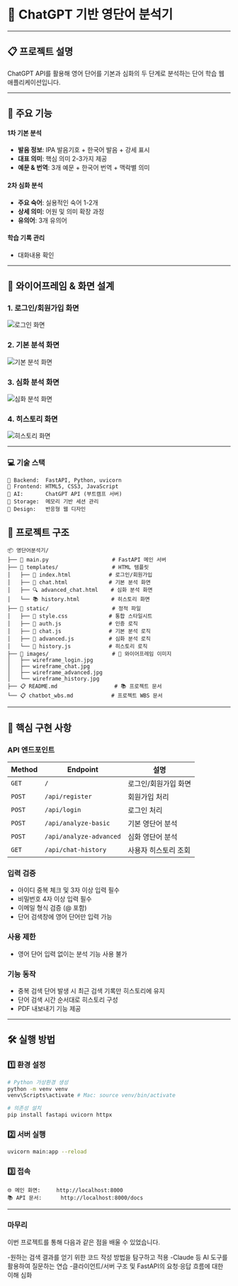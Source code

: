 # 🚀 ChatGPT 기반 영단어 분석기

---

## 📋 프로젝트 설명
ChatGPT API를 활용해 영어 단어를 기본과 심화의 두 단계로 분석하는 단어 학습 웹 애플리케이션입니다.

---

## 🌟 **주요 기능**

#### **1차 기본 분석**
- **발음 정보**: IPA 발음기호 + 한국어 발음 + 강세 표시
- **대표 의미**: 핵심 의미 2-3가지 제공
- **예문 & 번역**: 3개 예문 + 한국어 번역 + 맥락별 의미

#### **2차 심화 분석**
- **주요 숙어**: 실용적인 숙어 1-2개
- **상세 의미**: 어원 및 의미 확장 과정
- **유의어**: 3개 유의어

#### **학습 기록 관리**
- 대화내용 확인
 

---

## 🎨 **와이어프레임 & 화면 설계**

### **1. 로그인/회원가입 화면**
![로그인 화면](images/wireframe_login.jpg)

### **2. 기본 분석 화면**
![기본 분석 화면](images/wireframe_chat.jpg)  

### **3. 심화 분석 화면**
![심화 분석 화면](images/wireframe_advanced.jpg)

### **4. 히스토리 화면**
![히스토리 화면](images/wireframe_history.jpg)

---

### 💻 **기술 스택**
```
🔧 Backend:  FastAPI, Python, uvicorn
🎨 Frontend: HTML5, CSS3, JavaScript
🤖 AI:       ChatGPT API (부트캠프 서버)
💾 Storage:  메모리 기반 세션 관리
📱 Design:   반응형 웹 디자인
```


## 📁 **프로젝트 구조**

```
📦 영단어분석기/
├── 🐍 main.py                    # FastAPI 메인 서버
├── 📂 templates/                 # HTML 템플릿
│   ├── 🔐 index.html            # 로그인/회원가입
│   ├── 📝 chat.html             # 기본 분석 화면
│   ├── 🔍 advanced_chat.html    # 심화 분석 화면
│   └── 📚 history.html          # 히스토리 화면
├── 📂 static/                    # 정적 파일
│   ├── 🎨 style.css             # 통합 스타일시트
│   ├── 🔑 auth.js               # 인증 로직
│   ├── 💬 chat.js               # 기본 분석 로직
│   ├── 🔬 advanced.js           # 심화 분석 로직
│   └── 📖 history.js            # 히스토리 로직
├── 📂 images/                    # 📸 와이어프레임 이미지
│   ├── wireframe_login.jpg      
│   ├── wireframe_chat.jpg       
│   ├── wireframe_advanced.jpg   
│   └── wireframe_history.jpg    
├── 📋 README.md                  # 📚 프로젝트 문서
└── 📋 chatbot_wbs.md            # 프로젝트 WBS 문서
```

---

## 🎯 **핵심 구현 사항**

### **API 엔드포인트**

| Method | Endpoint | 설명 |
|--------|----------|------|
| `GET` | `/` | 로그인/회원가입 화면 |
| `POST` | `/api/register` | 회원가입 처리 |
| `POST` | `/api/login` | 로그인 처리 |
| `POST` | `/api/analyze-basic` | 기본 영단어 분석 |
| `POST` | `/api/analyze-advanced` | 심화 영단어 분석 |
| `GET` | `/api/chat-history` | 사용자 히스토리 조회 |

### 입력 검증
- 아이디 중복 체크 및 3자 이상 입력 필수
- 비밀번호 4자 이상 입력 필수  
- 이메일 형식 검증 (@ 포함)
- 단어 검색창에 영어 단어만 입력 가능

### 사용 제한
- 영어 단어 입력 없이는 분석 기능 사용 불가

### 기능 동작
- 중복 검색 단어 발생 시 최근 검색 기록만 히스토리에 유지
- 단어 검색 시간 순서대로 히스토리 구성
- PDF 내보내기 기능 제공
---



## 🛠️ **실행 방법**

### 1️⃣ **환경 설정**
```bash
# Python 가상환경 생성
python -m venv venv
venv\Scripts\activate # Mac: source venv/bin/activate  

# 의존성 설치
pip install fastapi uvicorn httpx
```

### 2️⃣ **서버 실행**
```bash
uvicorn main:app --reload
```

### 3️⃣ **접속**
```
🌐 메인 화면:     http://localhost:8000
📚 API 문서:      http://localhost:8000/docs
```

---
### **마무리**
이번 프로젝트를 통해 다음과 같은 점을 배울 수 있었습니다.

-원하는 검색 결과를 얻기 위한 코드 작성 방법을 탐구하고 적용
-Claude 등 AI 도구를 활용하여 질문하는 연습
-클라이언트/서버 구조 및 FastAPI의 요청·응답 흐름에 대한 이해 심화

